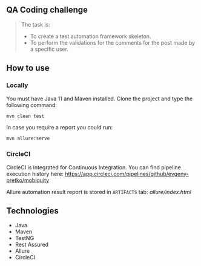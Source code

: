 ## QA Coding challenge

> The task is:
> - To create a test automation framework skeleton.
> - To perform the validations for the comments for the post made by a
specific user.

## How to use

### Locally

You must have Java 11 and Maven installed. Clone the project and type the following command:
```sh
mvn clean test
```
In case you require a report you could run:
```sh
mvn allure:serve
```

### CircleCI

CircleCI is integrated for Continuous Integration. You can find pipeline execution history here: https://app.circleci.com/pipelines/github/evgeny-pretko/mobiquity

Allure automation result report is stored in `ARTIFACTS` tab: _allure/index.html_

## Technologies

- Java
- Maven
- TestNG
- Rest Assured
- Allure
- CircleCI